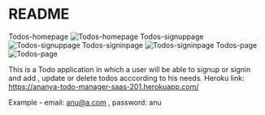 # README

Todos-homepage
![Todos-homepage](https://user-images.githubusercontent.com/77260445/122884203-87dfae00-d35b-11eb-97c9-498a63814198.png)
Todos-signuppage
![Todos-signuppage](https://user-images.githubusercontent.com/77260445/122884503-dab96580-d35b-11eb-953e-b2c3d683502d.png)
Todos-signinpage
![Todos-signinpage](https://user-images.githubusercontent.com/77260445/122884332-a9409a00-d35b-11eb-9e4b-b942bf32cf5f.png)
Todos-page
![Todos-page](https://user-images.githubusercontent.com/77260445/122884414-c2e1e180-d35b-11eb-986f-1c7df932776d.png)

This is a Todo application in which a user will be able to signup or signin and add , update or delete todos acccording to his needs.
Heroku link: https://ananya-todo-manager-saas-201.herokuapp.com/

Example - email: anu@a.com , password: anu
